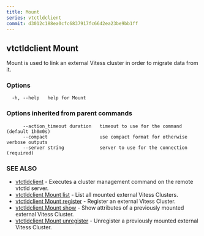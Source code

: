 ```yaml
---
title: Mount
series: vtctldclient
commit: d3012c188ea0cfc6837917fc6642ea23be9bb1ff
---
```

## vtctldclient Mount

Mount is used to link an external Vitess cluster in order to migrate data from it.

### Options

```
  -h, --help   help for Mount
```

### Options inherited from parent commands

```
      --action_timeout duration   timeout to use for the command (default 1h0m0s)
      --compact                   use compact format for otherwise verbose outputs
      --server string             server to use for the connection (required)
```

### SEE ALSO

* [vtctldclient](../)	 - Executes a cluster management command on the remote vtctld server.
* [vtctldclient Mount list](./vtctldclient_mount_list/)	 - List all mounted external Vitess Clusters.
* [vtctldclient Mount register](./vtctldclient_mount_register/)	 - Register an external Vitess Cluster.
* [vtctldclient Mount show](./vtctldclient_mount_show/)	 - Show attributes of a previously mounted external Vitess Cluster.
* [vtctldclient Mount unregister](./vtctldclient_mount_unregister/)	 - Unregister a previously mounted external Vitess Cluster.

